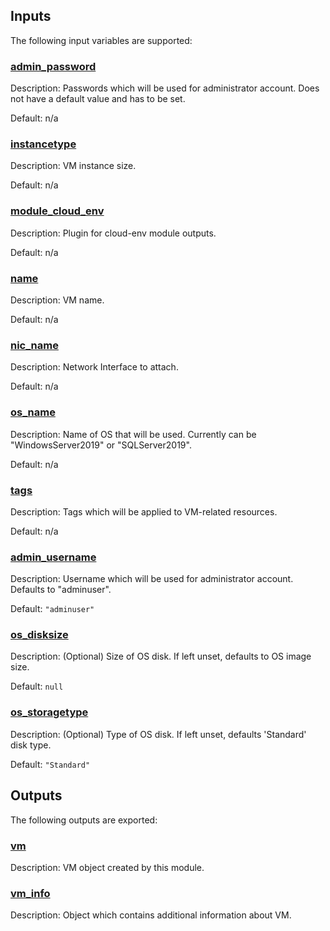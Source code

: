 ## Inputs

The following input variables are supported:

### <a name="input_admin_password"></a> [admin\_password](#input\_admin\_password)

Description: Passwords which will be used for administrator account. Does not have a default value and has to be set.

Default: n/a

### <a name="input_instancetype"></a> [instancetype](#input\_instancetype)

Description: VM instance size.

Default: n/a

### <a name="input_module_cloud_env"></a> [module\_cloud\_env](#input\_module\_cloud\_env)

Description: Plugin for cloud-env module outputs.

Default: n/a

### <a name="input_name"></a> [name](#input\_name)

Description: VM name.

Default: n/a

### <a name="input_nic_name"></a> [nic\_name](#input\_nic\_name)

Description: Network Interface to attach.

Default: n/a

### <a name="input_os_name"></a> [os\_name](#input\_os\_name)

Description: Name of OS that will be used. Currently can be "WindowsServer2019" or "SQLServer2019".

Default: n/a

### <a name="input_tags"></a> [tags](#input\_tags)

Description: Tags which will be applied to VM-related resources.

Default: n/a

### <a name="input_admin_username"></a> [admin\_username](#input\_admin\_username)

Description: Username which will be used for administrator account. Defaults to "adminuser".

Default: `"adminuser"`

### <a name="input_os_disksize"></a> [os\_disksize](#input\_os\_disksize)

Description: (Optional) Size of OS disk. If left unset, defaults to OS image size.

Default: `null`

### <a name="input_os_storagetype"></a> [os\_storagetype](#input\_os\_storagetype)

Description: (Optional) Type of OS disk. If left unset, defaults 'Standard' disk type.

Default: `"Standard"`

## Outputs

The following outputs are exported:

### <a name="output_vm"></a> [vm](#output\_vm)

Description: VM object created by this module.

### <a name="output_vm_info"></a> [vm\_info](#output\_vm\_info)

Description: Object which contains additional information about VM.
